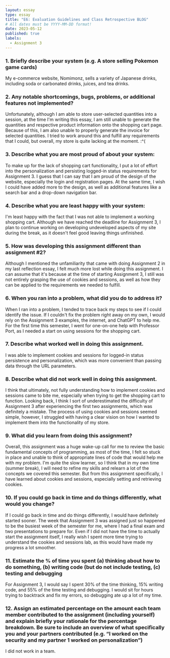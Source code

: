 ```yaml
---
layout: essay
type: essay
title: "E6: Evaluation Guidelines and Class Retrospective BLOG"
# All dates must be YYYY-MM-DD format!
date: 2023-05-12
published: true
labels:
  - Assignment 3
---
```

### 1. Briefly describe your system (e.g. A store selling Pokemon game cards)

My e-commerce website, Nomimonz, sells a variety of Japanese drinks, including soda or carbonated drinks, juices, and tea drinks. 

### 2. Any notable shortcomings, bugs, problems, or additional features not implemented?

Unfortunately, although I am able to store user-selected quantities into a session, at the time I'm writing this essay, I am still unable to generate the quantities and respective product information onto the shopping cart page. Because of this, I am also unable to properly generate the invoice for selected quantities. I tried to work around this and fulfill any requirements that I could, but overall, my store is quite lacking at the moment. :^( 

### 3. Describe what you are most proud of about your system:

To make up for the lack of shopping cart functionality, I put a lot of effort into the personalization and persisting logged-in status requirements for Assignment 3. I guess that I can say that I am proud of the design of the website, especially the login and registration pages. At the same time, I wish I could have added more to the design, as well as additional features like a search bar and a drop-down navigation bar. 

### 4. Describe what you are least happy with your system:

I'm least happy with the fact that I was not able to implement a working shopping cart. Although we have reached the deadline for Assignment 3, I plan to continue working on developing undeveloped aspects of my site during the break, as it doesn't feel good leaving things unfinished. 

### 5. How was developing this assignment different than assignment #2?

Although I mentioned the unfamiliarity that came with doing Assignment 2 in my last reflection essay, I felt much more lost while doing this assignment. I can assume that it's because at the time of starting Assignment 3, I still was not entirely grasping the use of cookies and sessions, as well as how they can be applied to the requirements we needed to fulfill. 

### 6. When you ran into a problem, what did you do to address it?

When I ran into a problem, I tended to trace back my steps to see if I could identify the issue. If I couldn't fix the problem right away on my own, I would rely on the Assignment 3 examples, the internet, and ChatGPT to help me. For the first time this semester, I went for one-on-one help with Professor Port, as I needed a start on using sessions for the shopping cart. 

### 7. Describe what worked well in doing this assignment. 

I was able to implement cookies and sessions for logged-in status persistence and personalization, which was more convenient than passing data through the URL parameters. 

### 8. Describe what did not work well in doing this assignment. 

I think that ultimately, not fully understanding how to implement cookies and sessions came to bite me, especially when trying to get the shopping cart to function. Looking back, I think I sort of underestimated the difficulty of Assignment 3 after experiencing the first two assignments, which was definitely a mistake. The process of using cookies and sessions seemed simple, however, I struggled with having a clear vision on how I wanted to implement them into the functionality of my store. 

### 9. What did you learn from doing this assignment?

Overall, this assignment was a huge wake-up call for me to review the basic fundamental concepts of programming, as most of the time, I felt so stuck in place and unable to think of appropriate lines of code that would help me with my problem. I'm quite the slow learner, so I think that in my own time (summer break), I will need to refine my skills and relearn a lot of the concepts we covered this semester. But from this assignment specifically, I have learned about cookies and sessions, especially setting and retrieving cookies. 

### 10. If you could go back in time and do things differently, what would you change?

If I could go back in time and do things differently, I would have definitely started sooner. The week that Assignment 3 was assigned just so happened to be the busiest week of the semester for me, where I had a final exam and two presentations to prepare for. Even if I did not have the time to actually start the assignment itself, I really wish I spent more time trying to understand the cookies and sessions lab, as this would have made my progress a lot smoother. 

### 11. Estimate the % of time you spent (a) thinking about how to do something, (b) writing code (but do not include testing, (c) testing and debugging

For Assignment 3, I would say I spent 30% of the time thinking, 15% writing code, and 55% of the time testing and debugging. I would sit for hours trying to backtrack and fix my errors, so debugging ate up a lot of my time.  

### 12. Assign an estimated percentage on the amount each team member contributed to the assignment (including yourself) and explain briefly your rationale for the percentage breakdown. Be sure to include an overview of what specifically you and your partners contributed (e.g. “I worked on the security and my partner 1 worked on personalization”)

I did not work in a team. 
